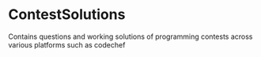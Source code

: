 # ContestSolutions
Contains questions and working solutions of programming contests across various platforms such as codechef
